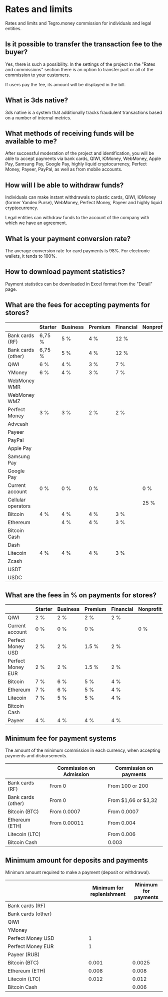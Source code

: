 # Rates and limits

Rates and limits and Tegro.money commission for individuals and legal entities.

## Is it possible to transfer the transaction fee to the buyer?

Yes, there is such a possibility. In the settings of the project in the "Rates and commissions" section there is an option to transfer part or all of the commission to your customers.

If users pay the fee, its amount will be displayed in the bill.

## What is 3ds native?

3ds native is a system that additionally tracks fraudulent transactions based on a number of internal metrics.

## What methods of receiving funds will be available to me?

After successful moderation of the project and identification, you will be able to accept payments via bank cards, QIWI, ЮMoney, WebMoney, Apple Pay, Samsung Pay, Google Pay, highly liquid cryptocurrency, Perfect Money, Payeer, PayPal, as well as from mobile accounts.

## How will I be able to withdraw funds?

Individuals can make instant withdrawals to plastic cards, QIWI, ЮMoney (former Yandex Purse), WebMoney, Perfect Money, Payeer and highly liquid cryptocurrency.

Legal entities can withdraw funds to the account of the company with which we have an agreement.

## What is your payment conversion rate?

The average conversion rate for card payments is 98%. For electronic wallets, it tends to 100%.

## How to download payment statistics?

Payment statistics can be downloaded in Excel format from the "Detail" page.

## What are the fees for accepting payments for stores?

|                    | Starter | Business | Premium | Financial | Nonprofit |
| ------------------ | ------- | -------- | ------- | --------- | --------- |
| Bank cards (RF)    | 6,75 %  | 5 %      | 4 %     | 12 %      |           |
| Bank cards (other) | 6,75 %  | 5 %      | 4 %     | 12 %      |           |
| QIWI               | 6 %     | 4 %      | 3 %     | 7 %       |           |
| YMoney             | 6 %     | 4 %      | 3 %     | 7 %       |           |
| WebMoney WMR       |         |          |         |           |           |
| WebMoney WMZ       |         |          |         |           |           |
| Perfect Money      | 3 %     | 3 %      | 2 %     | 2 %       |           |
| Advcash            |         |          |         |           |           |
| Payeer             |         |          |         |           |           |
| PayPal             |         |          |         |           |           |
| Apple Pay          |         |          |         |           |           |
| Samsung Pay        |         |          |         |           |           |
| Google Pay         |         |          |         |           |           |
| Current account    | 0 %     | 0 %      | 0 %     |           | 0 %       |
| Cellular operators |         |          |         |           | 25 %      |
| Bitcoin            | 4 %     | 4 %      | 4 %     | 3 %       |           |
| Ethereum           |         | 4 %      | 4 %     | 3 %       |           |
| Bitcoin Cash       |         |          |         |           |           |
| Dash               |         |          |         |           |           |
| Litecoin           | 4 %     | 4 %      | 4 %     | 3 %       |           |
| Zcash              |         |          |         |           |           |
| USDT               |         |          |         |           |           |
| USDC               |         |          |         |           |           |

## What are the fees in % on payments for stores?

|                   | Starter | Business | Premium | Financial | Nonprofit |
| ----------------- | ------- | -------- | ------- | --------- | --------- |
| QIWI              | 2 %     | 2 %      | 2 %     | 2 %       |           |
| Current account   | 0 %     | 0 %      | 0 %     |           | 0 %       |
| Perfect Money USD | 2 %     | 2 %      | 1.5 %   | 2 %       |           |
| Perfect Money EUR | 2 %     | 2 %      | 1.5 %   | 2 %       |           |
| Bitcoin           | 7 %     | 6 %      | 5 %     | 4 %       |           |
| Ethereum          | 7 %     | 6 %      | 5 %     | 4 %       |           |
| Litecoin          | 7 %     | 5 %      | 5 %     | 4 %       |           |
| Bitcoin Cash      |         |          |         |           |           |
| Payeer            | 4 %     | 4 %      | 4 %     | 4 %       |           |

## Minimum fee for payment systems

The amount of the minimum commission in each currency, when accepting payments and disbursements.

|                    | Commission on Admission | Commission on payments |
| ------------------ | ----------------------- | ---------------------- |
| Bank cards (RF)    | From 0                  | From 100 or 200        |
| Bank cards (other) | From 0                  | From $1,66 or $3,32    |
| Bitcoin (BTC)      | From 0.0007             | From 0.0007            |
| Ethereum (ETH)     | From 0.00011            | From 0.004             |
| Litecoin (LTC)     |                         | From 0.006             |
| Bitcoin Cash       |                         | 0.003                  |

## Minimum amount for deposits and payments

Minimum amount required to make a payment (deposit or withdrawal).

<table><thead><tr><th width="242.33333333333331"></th><th>Minimum for replenishment</th><th>Minimum for payments</th></tr></thead><tbody><tr><td>Bank cards (RF)</td><td></td><td></td></tr><tr><td>Bank cards (other)</td><td></td><td></td></tr><tr><td>QIWI</td><td></td><td></td></tr><tr><td>YMoney</td><td></td><td></td></tr><tr><td>Perfect Money USD</td><td>1</td><td></td></tr><tr><td>Perfect Money EUR</td><td>1</td><td></td></tr><tr><td>Payeer (RUB)</td><td></td><td></td></tr><tr><td>Bitcoin (BTC)</td><td>0.001</td><td>0.0025</td></tr><tr><td>Ethereum (ETH)</td><td>0.008</td><td>0.008</td></tr><tr><td>Litecoin (LTC)</td><td>0.012</td><td>0.012</td></tr><tr><td>Bitcoin Cash</td><td></td><td>0.006</td></tr></tbody></table>
